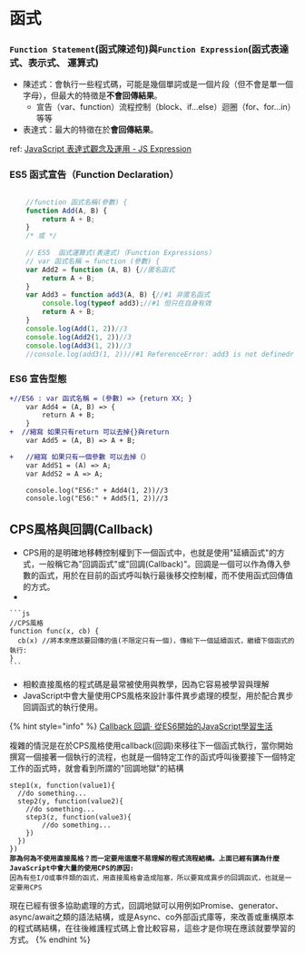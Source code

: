 # 函式

### `Function Statement`(函式陳述句)與`Function Expression`(函式表達式、表示式、 運算式)

* 陳述式：會執行一些程式碼，可能是幾個單詞或是一個片段（但不會是單一個字母），但最大的特徵是**不會回傳結果**。
  * 宣告（var、function）流程控制（block、if…else）迴圈（for、for…in）等等
* 表達式：最大的特徵在於**會回傳結果**。

ref: [JavaScript 表達式觀念及運用 - JS Expression](https://www.casper.tw/development/2020/09/17/js-expression/)



### ES5 函式宣告（Function Declaration）

```javascript

    //function 函式名稱(參數) {
    function Add(A, B) {
        return A + B;
    }
    /* 或 */
    
    // ES5  函式運算式(表達式)（Function Expressions）
    // var 函式名稱 = function (參數) {
    var Add2 = function (A, B) {//匿名函式
        return A + B;
    }
    var Add3 = function add3(A, B) {//#1 非匿名函式
        console.log(typeof add3);//#1 但只在自身有效
        return A + B;
    }
    console.log(Add(1, 2))//3
    console.log(Add2(1, 2))//3
    console.log(Add3(1, 2))//3
    //console.log(add3(1, 2))//#1 ReferenceError: add3 is not definedr
```

### ES6 宣告型態

```diff
+//ES6 : var 函式名稱 = (參數) => {return XX; }
    var Add4 = (A, B) => {
        return A + B;
    }
+  //縮寫 如果只有return 可以去掉{}與return
    var Add5 = (A, B) => A + B;

+   //縮寫 如果只有一個參數 可以去掉（）
    var AddS1 = (A) => A;
    var AddS2 = A => A;

    console.log("ES6:" + Add4(1, 2))//3
    console.log("ES6:" + Add5(1, 2))//3
```

## CPS風格與回調(Callback)

* CPS用的是明確地移轉控制權到下一個函式中，也就是使用"延續函式"的方式，一般稱它為"回調函式"或"回調(Callback)"。回調是一個可以作為傳入參數的函式，用於在目前的函式呼叫執行最後移交控制權，而不使用函式回傳值的方式。
*

    ```js
    //CPS風格
    function func(x, cb) {
      cb(x) //將本來應該要回傳的值(不限定只有一個)，傳給下一個延續函式，繼續下個函式的執行:
    }
    ```
* 相較直接風格的程式碼是最常被使用與教學，因為它容易被學習與理解
* JavaScript中會大量使用CPS風格來設計事件異步處理的模型，用於配合異步回調函式的執行使用。

{% hint style="info" %}
[Callback 回調· 從ES6開始的JavaScript學習生活](https://eyesofkids.gitbooks.io/javascript-start-from-es6/content/part4/callback.html)

複雜的情況是在於CPS風格使用callback(回調)來移往下一個函式執行，當你開始撰寫一個接著一個執行的流程，也就是一個特定工作的函式呼叫後要接下一個特定工作的函式時，就會看到所謂的"回調地獄"的結構

<pre><code>step1(x, function(value1){
  //do something...
  step2(y, function(value2){
    //do something...
    step3(z, function(value3){
        //do something...
    })
  })
})
<strong>那為何為不使用直接風格？而一定要用這麼不易理解的程式流程結構。上面已經有講為什麼JavaScript中會大量的使用CPS的原因:
</strong>因為有些I/O或事件類的函式，用直接風格會造成阻塞，所以要寫成異步的回調函式，也就是一定要用CPS
</code></pre>

現在已經有很多協助處理的方式，回調地獄可以用例如Promise、generator、async/await之類的語法結構，或是Async、co外部函式庫等，來改善或重構原本的程式碼結構，在往後維護程式碼上會比較容易，這些才是你現在應該就要學習的方式。
{% endhint %}

